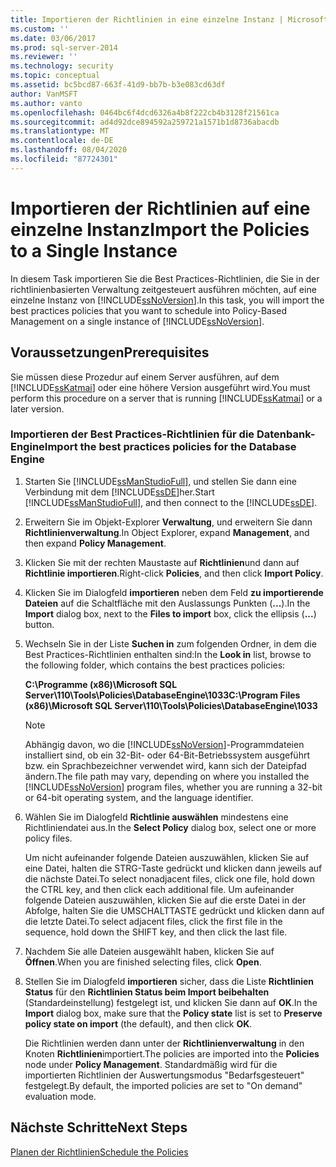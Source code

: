 ```yaml
---
title: Importieren der Richtlinien in eine einzelne Instanz | Microsoft-Dokumentation
ms.custom: ''
ms.date: 03/06/2017
ms.prod: sql-server-2014
ms.reviewer: ''
ms.technology: security
ms.topic: conceptual
ms.assetid: bc5bcd87-663f-41d9-bb7b-b3e083cd63df
author: VanMSFT
ms.author: vanto
ms.openlocfilehash: 0464bc6f4dcd6326a4b8f222cb4b3128f21561ca
ms.sourcegitcommit: ad4d92dce894592a259721a1571b1d8736abacdb
ms.translationtype: MT
ms.contentlocale: de-DE
ms.lasthandoff: 08/04/2020
ms.locfileid: "87724301"
---
```

# <a name="import-the-policies-to-a-single-instance"></a><span data-ttu-id="1e18d-102">Importieren der Richtlinien auf eine einzelne Instanz</span><span class="sxs-lookup"><span data-stu-id="1e18d-102">Import the Policies to a Single Instance</span></span>
  <span data-ttu-id="1e18d-103">In diesem Task importieren Sie die Best Practices-Richtlinien, die Sie in der richtlinienbasierten Verwaltung zeitgesteuert ausführen möchten, auf eine einzelne Instanz von [!INCLUDE[ssNoVersion](../includes/ssnoversion-md.md)].</span><span class="sxs-lookup"><span data-stu-id="1e18d-103">In this task, you will import the best practices policies that you want to schedule into Policy-Based Management on a single instance of [!INCLUDE[ssNoVersion](../includes/ssnoversion-md.md)].</span></span>  
  
## <a name="prerequisites"></a><span data-ttu-id="1e18d-104">Voraussetzungen</span><span class="sxs-lookup"><span data-stu-id="1e18d-104">Prerequisites</span></span>  
 <span data-ttu-id="1e18d-105">Sie müssen diese Prozedur auf einem Server ausführen, auf dem [!INCLUDE[ssKatmai](../includes/sskatmai-md.md)] oder eine höhere Version ausgeführt wird.</span><span class="sxs-lookup"><span data-stu-id="1e18d-105">You must perform this procedure on a server that is running [!INCLUDE[ssKatmai](../includes/sskatmai-md.md)] or a later version.</span></span>  
  
### <a name="import-the-best-practices-policies-for-the-database-engine"></a><span data-ttu-id="1e18d-106">Importieren der Best Practices-Richtlinien für die Datenbank-Engine</span><span class="sxs-lookup"><span data-stu-id="1e18d-106">Import the best practices policies for the Database Engine</span></span>  
  
1.  <span data-ttu-id="1e18d-107">Starten Sie [!INCLUDE[ssManStudioFull](../includes/ssmanstudiofull-md.md)], und stellen Sie dann eine Verbindung mit dem [!INCLUDE[ssDE](../includes/ssde-md.md)]her.</span><span class="sxs-lookup"><span data-stu-id="1e18d-107">Start [!INCLUDE[ssManStudioFull](../includes/ssmanstudiofull-md.md)], and then connect to the [!INCLUDE[ssDE](../includes/ssde-md.md)].</span></span>  
  
2.  <span data-ttu-id="1e18d-108">Erweitern Sie im Objekt-Explorer **Verwaltung**, und erweitern Sie dann **Richtlinienverwaltung**.</span><span class="sxs-lookup"><span data-stu-id="1e18d-108">In Object Explorer, expand **Management**, and then expand **Policy Management**.</span></span>  
  
3.  <span data-ttu-id="1e18d-109">Klicken Sie mit der rechten Maustaste auf **Richtlinien**und dann auf **Richtlinie importieren**.</span><span class="sxs-lookup"><span data-stu-id="1e18d-109">Right-click **Policies**, and then click **Import Policy**.</span></span>  
  
4.  <span data-ttu-id="1e18d-110">Klicken Sie im Dialogfeld **importieren** neben dem Feld **zu importierende Dateien** auf die Schaltfläche mit den Auslassungs Punkten (**...**).</span><span class="sxs-lookup"><span data-stu-id="1e18d-110">In the **Import** dialog box, next to the **Files to import** box, click the ellipsis (**...**) button.</span></span>  
  
5.  <span data-ttu-id="1e18d-111">Wechseln Sie in der Liste **Suchen in** zum folgenden Ordner, in dem die Best Practices-Richtlinien enthalten sind:</span><span class="sxs-lookup"><span data-stu-id="1e18d-111">In the **Look in** list, browse to the following folder, which contains the best practices policies:</span></span>  
  
     <span data-ttu-id="1e18d-112">**C:\Programme (x86)\Microsoft SQL Server\110\Tools\Policies\DatabaseEngine\1033**</span><span class="sxs-lookup"><span data-stu-id="1e18d-112">**C:\Program Files (x86)\Microsoft SQL Server\110\Tools\Policies\DatabaseEngine\1033**</span></span>  
  
    > [!NOTE]  
    >  <span data-ttu-id="1e18d-113">Abhängig davon, wo die [!INCLUDE[ssNoVersion](../includes/ssnoversion-md.md)]-Programmdateien installiert sind, ob ein 32-Bit- oder 64-Bit-Betriebssystem ausgeführt bzw. ein Sprachbezeichner verwendet wird, kann sich der Dateipfad ändern.</span><span class="sxs-lookup"><span data-stu-id="1e18d-113">The file path may vary, depending on where you installed the [!INCLUDE[ssNoVersion](../includes/ssnoversion-md.md)] program files, whether you are running a 32-bit or 64-bit operating system, and the language identifier.</span></span>  
  
6.  <span data-ttu-id="1e18d-114">Wählen Sie im Dialogfeld **Richtlinie auswählen** mindestens eine Richtliniendatei aus.</span><span class="sxs-lookup"><span data-stu-id="1e18d-114">In the **Select Policy** dialog box, select one or more policy files.</span></span>  
  
     <span data-ttu-id="1e18d-115">Um nicht aufeinander folgende Dateien auszuwählen, klicken Sie auf eine Datei, halten die STRG-Taste gedrückt und klicken dann jeweils auf die nächste Datei.</span><span class="sxs-lookup"><span data-stu-id="1e18d-115">To select nonadjacent files, click one file, hold down the CTRL key, and then click each additional file.</span></span> <span data-ttu-id="1e18d-116">Um aufeinander folgende Dateien auszuwählen, klicken Sie auf die erste Datei in der Abfolge, halten Sie die UMSCHALTTASTE gedrückt und klicken dann auf die letzte Datei.</span><span class="sxs-lookup"><span data-stu-id="1e18d-116">To select adjacent files, click the first file in the sequence, hold down the SHIFT key, and then click the last file.</span></span>  
  
7.  <span data-ttu-id="1e18d-117">Nachdem Sie alle Dateien ausgewählt haben, klicken Sie auf **Öffnen**.</span><span class="sxs-lookup"><span data-stu-id="1e18d-117">When you are finished selecting files, click **Open**.</span></span>  
  
8.  <span data-ttu-id="1e18d-118">Stellen Sie im Dialogfeld **importieren** sicher, dass die Liste **Richtlinien Status** für den **Richtlinien Status beim Import beibehalten** (Standardeinstellung) festgelegt ist, und klicken Sie dann auf **OK**.</span><span class="sxs-lookup"><span data-stu-id="1e18d-118">In the **Import** dialog box, make sure that the **Policy state** list is set to **Preserve policy state on import** (the default), and then click **OK**.</span></span>  
  
     <span data-ttu-id="1e18d-119">Die Richtlinien werden dann unter der **Richtlinienverwaltung** in den Knoten **Richtlinien**importiert.</span><span class="sxs-lookup"><span data-stu-id="1e18d-119">The policies are imported into the **Policies** node under **Policy Management**.</span></span> <span data-ttu-id="1e18d-120">Standardmäßig wird für die importierten Richtlinien der Auswertungsmodus "Bedarfsgesteuert" festgelegt.</span><span class="sxs-lookup"><span data-stu-id="1e18d-120">By default, the imported policies are set to "On demand" evaluation mode.</span></span>  
  
## <a name="next-steps"></a><span data-ttu-id="1e18d-121">Nächste Schritte</span><span class="sxs-lookup"><span data-stu-id="1e18d-121">Next Steps</span></span>  
 [<span data-ttu-id="1e18d-122">Planen der Richtlinien</span><span class="sxs-lookup"><span data-stu-id="1e18d-122">Schedule the Policies</span></span>](../../2014/tutorials/schedule-the-policies.md)  
  
  
